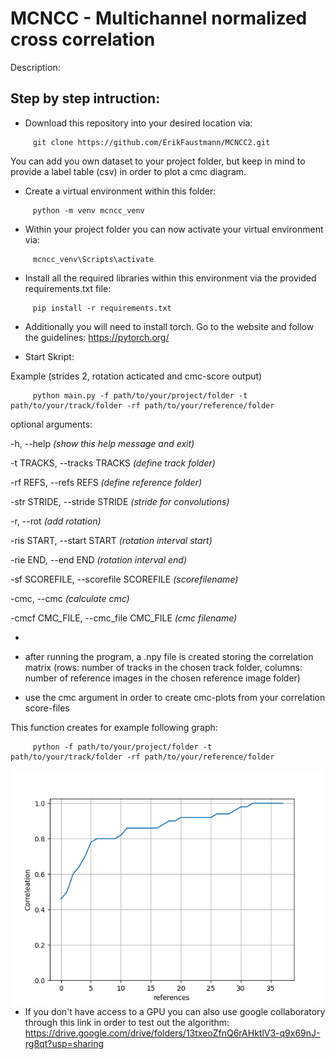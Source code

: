# MCNCC - Multichannel normalized cross correlation

Description:

## Step by step intruction:

- Download this repository into your desired location via:
```
     git clone https://github.com/ErikFaustmann/MCNCC2.git
```
You can add you own dataset to your project folder, but keep in mind to provide a label table (csv) in order to plot a cmc diagram.

- Create a virtual environment within this folder:
```
     python -m venv mcncc_venv
```

- Within your project folder you can  now activate your virtual environment via:
```
     mcncc_venv\Scripts\activate
```

- Install all the required libraries within this environment via the provided requirements.txt file:
```
     pip install -r requirements.txt
```
- Additionally you will need to install torch. Go to the website and follow the guidelines:
https://pytorch.org/

- Start Skript:

Example (strides 2, rotation acticated and cmc-score output)
```
     python main.py -f path/to/your/project/folder -t path/to/your/track/folder -rf path/to/your/reference/folder
```

optional arguments:

  -h, --help  *(show this help message and exit)*
  
  -t TRACKS, --tracks TRACKS  *(define track folder)*
  
  -rf REFS, --refs REFS  *(define reference folder)*
  
  -str STRIDE, --stride STRIDE     *(stride for convolutions)*
                        
  -r, --rot    *(add rotation)*
  
  -ris START, --start START   *(rotation interval start)*
                        
  -rie END, --end END   *(rotation interval end)*
  
  -sf SCOREFILE, --scorefile SCOREFILE  *(scorefilename)*
  
  -cmc, --cmc  *(calculate cmc)*
  
  -cmcf CMC_FILE, --cmc_file CMC_FILE   *(cmc filename)*
  
  -
                        

- after running the program, a .npy file is created storing the correlation matrix (rows: number of tracks in the chosen track folder, columns: number of reference images in the chosen reference image folder)

- use the cmc argument in order to create cmc-plots from your correlation score-files

This function creates for example following graph:
```
     python -f path/to/your/project/folder -t path/to/your/track/folder -rf path/to/your/reference/folder 
```
<img src="cmc_score_diagram.png"
     alt="Markdown Monster icon"
     style="float: left; margin-right: 10px;" />    

- If you don't have access to a GPU you can also use google collaboratory through this link in order to test out the algorithm:
https://drive.google.com/drive/folders/13txeoZfnQ6rAHktlV3-q9x69nJ-rg8qt?usp=sharing
